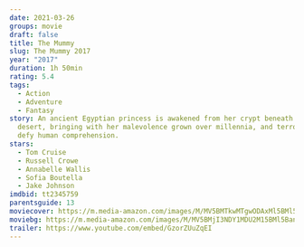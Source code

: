 ```yaml
---
date: 2021-03-26
groups: movie
draft: false
title: The Mummy
slug: The Mummy 2017
year: "2017"
duration: 1h 50min
rating: 5.4
tags:
  - Action
  - Adventure
  - Fantasy
story: An ancient Egyptian princess is awakened from her crypt beneath the
  desert, bringing with her malevolence grown over millennia, and terrors that
  defy human comprehension.
stars:
  - Tom Cruise
  - Russell Crowe
  - Annabelle Wallis
  - Sofia Boutella
  - Jake Johnson
imdbid: tt2345759
parentsguide: 13
moviecover: https://m.media-amazon.com/images/M/MV5BMTkwMTgwODAxMl5BMl5BanBnXkFtZTgwNTEwNTQ3MDI@._V1_FMjpg_UY808_.jpg
moviebg: https://m.media-amazon.com/images/M/MV5BMjI3NDY1MDU2M15BMl5BanBnXkFtZTgwMzgzNjc3MDI@._V1_FMjpg_UX1280_.jpg
trailer: https://www.youtube.com/embed/GzorZUuZqEI
---
```

